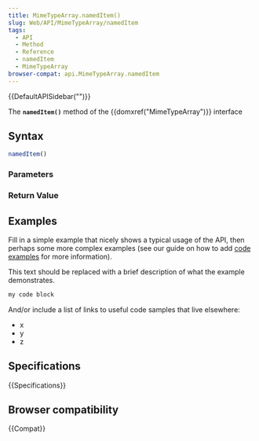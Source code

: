 ```yaml
---
title: MimeTypeArray.namedItem()
slug: Web/API/MimeTypeArray/namedItem
tags:
  - API
  - Method
  - Reference
  - namedItem
  - MimeTypeArray
browser-compat: api.MimeTypeArray.namedItem
---
```

{{DefaultAPISidebar("")}}

The **`namedItem()`** method of the {{domxref("MimeTypeArray")}} interface 

## Syntax

```js
namedItem()
```

### Parameters



### Return Value



## Examples

Fill in a simple example that nicely shows a typical usage of the API, then perhaps some more complex examples (see our guide on how to add [code examples](/en-US/docs/MDN/Contribute/Structures/Code_examples) for more information).

This text should be replaced with a brief description of what the example demonstrates.

```js
my code block
```

And/or include a list of links to useful code samples that live elsewhere:

*   x
*   y
*   z

## Specifications

{{Specifications}}

## Browser compatibility

{{Compat}}

